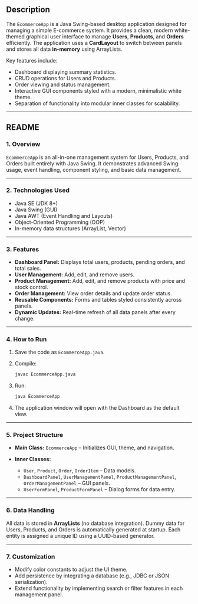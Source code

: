 
## **Description**

The `EcommerceApp` is a Java Swing-based desktop application designed for managing a simple E-commerce system.
It provides a clean, modern white-themed graphical user interface to manage **Users**, **Products**, and **Orders** efficiently.
The application uses a **CardLayout** to switch between panels and stores all data **in-memory** using ArrayLists.

Key features include:

* Dashboard displaying summary statistics.
* CRUD operations for Users and Products.
* Order viewing and status management.
* Interactive GUI components styled with a modern, minimalistic white theme.
* Separation of functionality into modular inner classes for scalability.

---

## **README**

### **1. Overview**

`EcommerceApp` is an all-in-one management system for Users, Products, and Orders built entirely with Java Swing.
It demonstrates advanced Swing usage, event handling, component styling, and basic data management.

---

### **2. Technologies Used**

* Java SE (JDK 8+)
* Java Swing (GUI)
* Java AWT (Event Handling and Layouts)
* Object-Oriented Programming (OOP)
* In-memory data structures (ArrayList, Vector)

---

### **3. Features**

* **Dashboard Panel:** Displays total users, products, pending orders, and total sales.
* **User Management:** Add, edit, and remove users.
* **Product Management:** Add, edit, and remove products with price and stock control.
* **Order Management:** View order details and update order status.
* **Reusable Components:** Forms and tables styled consistently across panels.
* **Dynamic Updates:** Real-time refresh of all data panels after every change.

---

### **4. How to Run**

1. Save the code as `EcommerceApp.java`.
2. Compile:

   ```bash
   javac EcommerceApp.java
   ```
3. Run:

   ```bash
   java EcommerceApp
   ```
4. The application window will open with the Dashboard as the default view.

---

### **5. Project Structure**

* **Main Class:** `EcommerceApp` – Initializes GUI, theme, and navigation.
* **Inner Classes:**

  * `User`, `Product`, `Order`, `OrderItem` – Data models.
  * `DashboardPanel`, `UserManagementPanel`, `ProductManagementPanel`, `OrderManagementPanel` – GUI panels.
  * `UserFormPanel`, `ProductFormPanel` – Dialog forms for data entry.

---

### **6. Data Handling**

All data is stored in **ArrayLists** (no database integration).
Dummy data for Users, Products, and Orders is automatically generated at startup.
Each entity is assigned a unique ID using a UUID-based generator.

---

### **7. Customization**

* Modify color constants to adjust the UI theme.
* Add persistence by integrating a database (e.g., JDBC or JSON serialization).
* Extend functionality by implementing search or filter features in each management panel.



